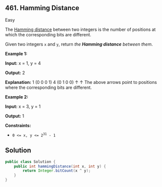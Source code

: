 ## 461\. Hamming Distance

Easy

The [Hamming distance](https://en.wikipedia.org/wiki/Hamming_distance) between two integers is the number of positions at which the corresponding bits are different.

Given two integers `x` and `y`, return _the **Hamming distance** between them_.

**Example 1:**

**Input:** x = 1, y = 4

**Output:** 2

**Explanation:** 1 (0 0 0 1) 4 (0 1 0 0) ↑ ↑ The above arrows point to positions where the corresponding bits are different.

**Example 2:**

**Input:** x = 3, y = 1

**Output:** 1

**Constraints:**

*   <code>0 <= x, y <= 2<sup>31</sup> - 1</code>

## Solution

```java
public class Solution {
    public int hammingDistance(int x, int y) {
        return Integer.bitCount(x ^ y);
    }
}
```